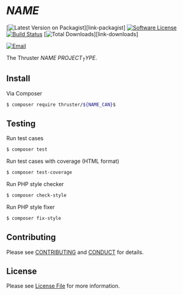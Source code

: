 # ${NAME}$

[![Latest Version on Packagist][ico-version]][link-packagist]
[![Software License][ico-license]](LICENSE)
[![Build Status][ico-travis]][link-travis]
[![Total Downloads][ico-downloads]][link-downloads]

[![Email][ico-email]][link-email]

The Thruster ${NAME}$ ${PROJECT_TYPE}$.


## Install

Via Composer

```bash
$ composer require thruster/${NAME_CAN}$
```

## Testing

Run test cases

```bash
$ composer test
```

Run test cases with coverage (HTML format)


```bash
$ composer test-coverage
```

Run PHP style checker

```bash
$ composer check-style
```

Run PHP style fixer

```bash
$ composer fix-style
```

## Contributing

Please see [CONTRIBUTING](CONTRIBUTING.md) and [CONDUCT](CONDUCT.md) for details.


## License

Please see [License File](LICENSE) for more information.

[ico-version]: https://img.shields.io/packagist/v/ThrusterIO/${NAME_CAN}$.svg?style=flat-square
[ico-license]: https://img.shields.io/badge/license-MIT-brightgreen.svg?style=flat-square
[ico-travis]: https://img.shields.io/travis/com/ThrusterIO/${NAME_CAN}$/master.svg?style=flat-square
[ico-downloads]: https://img.shields.io/packagist/dt/thruster/${NAME_CAN}$.svg?style=flat-square
[ico-email]: https://img.shields.io/badge/email-aurimas@niekis.lt-blue.svg?style=flat-square

[link-travis]: https://travis-ci.com/ThrusterIO/${NAME_CAN}$
[link-email]: mailto:aurimas@niekis.lt
